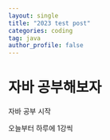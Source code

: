 ```yaml
---
layout: single
title: "2023 test post"
categories: coding
tag: java
author_profile: false
---
```


# 자바 공부해보자

자바 공부 시작

오늘부터 하루에 1강씩